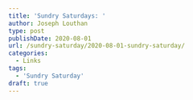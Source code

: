 ```yaml
---
title: 'Sundry Saturdays: '
author: Joseph Louthan
type: post
publishDate: 2020-08-01
url: /sundry-saturday/2020-08-01-sundry-saturday/
categories:
  - Links
tags:
  - 'Sundry Saturday'
draft: true
---
```

